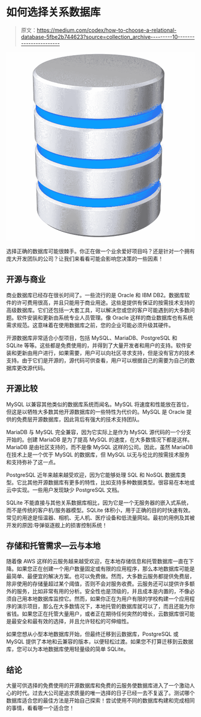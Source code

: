 # 如何选择关系数据库

> 原文：<https://medium.com/codex/how-to-choose-a-relational-database-5fbe2b744623?source=collection_archive---------10----------------------->

![](img/25f163e494c23c72f6f03b108455398a.png)

选择正确的数据库可能很棘手。你正在做一个业余爱好项目吗？还是针对一个拥有庞大开发团队的公司？让我们来看看可能会影响您决策的一些因素！

## 开源与商业

商业数据库已经存在很长时间了。一些流行的是 Oracle 和 IBM DB2。数据库软件的许可费用很高，并且只能用于商业用途。这些是提供有保证的按需技术支持的高级数据库。它们还包括一大套工具，可以解决您或您的客户可能遇到的大多数问题。软件安装和更新由系统专业人员管理。像 Oracle 这样的商业数据库也有系统需求规范。这意味着在使用数据库之前，您的企业可能必须升级其硬件。

开源数据库非常适合小型项目，包括 MySQL、MariaDB、PostgreSQL 和 SQLite 等等。这些都是免费使用的，并得到了大量开发者和用户的支持。软件安装和更新由用户进行，如果需要，用户可以向社区寻求支持，但是没有官方的技术支持。由于它们是开源的，源代码可供查看，用户可以根据自己的需要为自己的数据库更改源代码。

## 开源比较

MySQL 以兼容其他类似的数据库系统而闻名。MySQL 将速度和性能放在首位，但这是以牺牲大多数其他开源数据库的一些特性为代价的。MySQL 是 Oracle 提供的免费层开源数据库，因此背后有强大的技术支持团队。

MariaDB 与 MySQL 完全兼容，因为它实际上是作为 MySQL 源代码的一个分支开始的。创建 MariaDB 是为了提高 MySQL 的速度，在大多数情况下都是这样。MariaDB 是由社区支持的，而不是像 MySQL 这样的公司。因此，虽然 MariaDB 在技术上是一个优于 MySQL 的数据库，但 MySQL 以无与伦比的按需技术服务和支持弥补了这一点。

PostgreSQL 近年来越来越受欢迎，因为它能够处理 SQL 和 NoSQL 数据库类型。它比其他开源数据库有更多的特性，比如支持多种数据类型。很容易在本地或云中实现。一些用户发现缺少 PostgreSQL 文档。

SQLite 不能直接与其他关系数据库相比，因为它是一个无服务器的嵌入式系统，而不是传统的客户机/服务器模型。SQLite 体积小，用于正确的目的时快速有效。常见的用途是恒温器、相机、无人机、医疗设备和低流量网站。最初的用例及其被开发的原因:导弹驱逐舰上的损害控制系统！

## 存储和托管需求—云与本地

随着像 AWS 这样的云服务越来越受欢迎，在本地存储信息和托管数据库一直在下降。如果您正在创建一个用户数量固定或有限的应用程序，那么本地数据库可能是最简单、最便宜的解决方案。也可以免费做。然而，大多数云服务都提供免费层，除非使用的存储量超过某个阈值，否则不会对服务收费。云服务还可以提供许多额外的服务，比如非常有用的分析。安全性也是顶级的，并且成本是内置的，不像必须自己用本地数据库监控它。然而，如果你正在为用户有限的学校构建一个应用程序的演示项目，那么在大多数情况下，本地托管的数据库就可以了，而且还能为你省钱。如果您正在托管大量用户，或者正在期待任何突然的增长，云数据库很可能是最安全和最有效的选择，并且允许轻松的可伸缩性。

如果您想从小型本地数据库开始，但最终迁移到云数据库，PostgreSQL 或 MySQL 提供了本地和云兼容的版本，以便轻松过渡。如果您不打算迁移到云数据库，您可以为本地数据库使用轻量级的简单 SQLite。

## 结论

大量可供选择的免费使用的开源数据库和免费的云服务使数据库进入了一个激动人心的时代。过去大公司是追求质量的唯一选择的日子已经一去不复返了。测试哪个数据库适合您的最佳方法是开始自己探索！尝试使用不同的数据库构建和完成相同的事情，看看哪一个适合您！